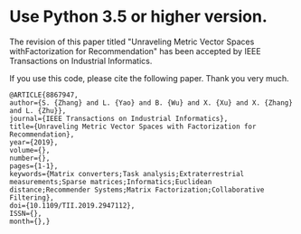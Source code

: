 # Use Python 3.5 or higher version.

The revision of this paper titled "Unraveling Metric Vector Spaces withFactorization for Recommendation" has been accepted by IEEE Transactions on Industrial Informatics. 

If you use this code, please cite the following paper. Thank you very much.
```
@ARTICLE{8867947,
author={S. {Zhang} and L. {Yao} and B. {Wu} and X. {Xu} and X. {Zhang} and L. {Zhu}},
journal={IEEE Transactions on Industrial Informatics},
title={Unraveling Metric Vector Spaces with Factorization for Recommendation},
year={2019},
volume={},
number={},
pages={1-1},
keywords={Matrix converters;Task analysis;Extraterrestrial measurements;Sparse matrices;Informatics;Euclidean distance;Recommender Systems;Matrix Factorization;Collaborative Filtering},
doi={10.1109/TII.2019.2947112},
ISSN={},
month={},}
```
